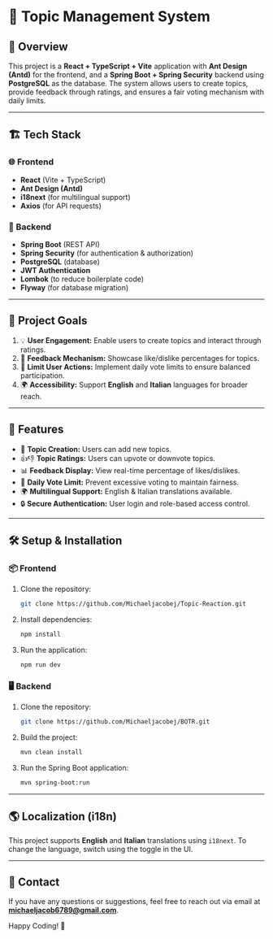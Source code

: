 # 📝 Topic Management System

## 📌 Overview
This project is a **React + TypeScript + Vite** application with **Ant Design (Antd)** for the frontend, and a **Spring Boot + Spring Security** backend using **PostgreSQL** as the database. The system allows users to create topics, provide feedback through ratings, and ensures a fair voting mechanism with daily limits.

---

## 🏗 Tech Stack

### 🌐 Frontend
- **React** (Vite + TypeScript)
- **Ant Design (Antd)**
- **i18next** (for multilingual support)
- **Axios** (for API requests)

### 🔧 Backend
- **Spring Boot** (REST API)
- **Spring Security** (for authentication & authorization)
- **PostgreSQL** (database)
- **JWT Authentication**
- **Lombok** (to reduce boilerplate code)
- **Flyway** (for database migration)

---

## 🎯 Project Goals
1. 💡 **User Engagement:** Enable users to create topics and interact through ratings.
2. 🎯 **Feedback Mechanism:** Showcase like/dislike percentages for topics.
3. 🚫 **Limit User Actions:** Implement daily vote limits to ensure balanced participation.
4. 🌍 **Accessibility:** Support **English** and **Italian** languages for broader reach.

---

## 🚀 Features
- 📝 **Topic Creation:** Users can add new topics.
- 👍👎 **Topic Ratings:** Users can upvote or downvote topics.
- 📊 **Feedback Display:** View real-time percentage of likes/dislikes.
- 🔄 **Daily Vote Limit:** Prevent excessive voting to maintain fairness.
- 🌍 **Multilingual Support:** English & Italian translations available.
- 🔒 **Secure Authentication:** User login and role-based access control.

---

## 🛠 Setup & Installation
### 📦 Frontend
1. Clone the repository:
   ```sh
   git clone https://github.com/Michaeljacobej/Topic-Reaction.git
   ```
2. Install dependencies:
   ```sh
   npm install
   ```
3. Run the application:
   ```sh
   npm run dev
   ```

### 🖥 Backend
1. Clone the repository:
   ```sh
   git clone https://github.com/Michaeljacobej/BOTR.git
   ```
2. Build the project:
   ```sh
   mvn clean install
   ```
3. Run the Spring Boot application:
   ```sh
   mvn spring-boot:run
   ```

---

## 🌎 Localization (i18n)
This project supports **English** and **Italian** translations using `i18next`. To change the language, switch using the toggle in the UI.


---

## 📩 Contact
If you have any questions or suggestions, feel free to reach out via email at **michaeljacob6789@gmail.com**.

Happy Coding! 🚀

